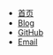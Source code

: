 * [首页](/)
* [Blog](http://www.lksun.cn/)
* [GitHub](https://github.com/CanonNr)
* [Email](mailto:sunyanran1014@gmail.com)


